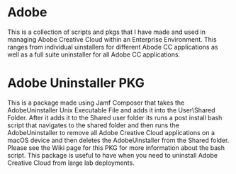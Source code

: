 # Adobe
This is a collection of scripts and pkgs that I have made and used in managing Abobe Creative Cloud within an Enterprise Environment. This ranges from individual uinstallers for different Abode CC applications as well as a full suite uninstaller for all Adobe CC applications. 


# Adobe Uninstaller PKG
This is a package made using Jamf Composer that takes the AdobeUninstaller Unix Executable File and adds it into the User\Shared Folder. After it adds it to the Shared user folder its runs a post install bash script that navigates to the shared folder and then runs the AdobeUninstaller to remove all Adobe Creative Cloud applications on a macOS device and then deletes the AdobeUinstaller from the Shared folder. Please see the Wiki page for this PKG for more information about the bash script. This package is useful to have when you need to uninstall Adobe Creative Cloud from large lab deployments.
